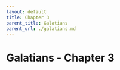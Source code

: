 ```yaml
---
layout: default
title: Chapter 3
parent_title: Galatians
parent_url: ./galatians.md
---
```


# Galatians - Chapter 3
